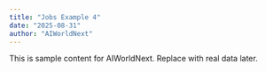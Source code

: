 ```yaml
---
title: "Jobs Example 4"
date: "2025-08-31"
author: "AIWorldNext"
---
```

This is sample content for AIWorldNext. Replace with real data later.
